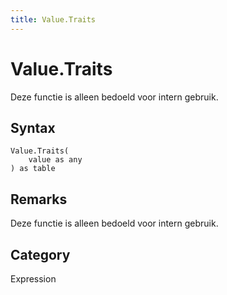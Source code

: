 ```yaml
---
title: Value.Traits
---
```


# Value.Traits


Deze functie is alleen bedoeld voor intern gebruik.


## Syntax

```powerquery
Value.Traits(
    value as any
) as table
```


## Remarks

Deze functie is alleen bedoeld voor intern gebruik.



## Category
Expression
